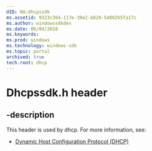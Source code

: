 ```yaml
---
UID: NA:dhcpssdk
ms.assetid: 9323c364-117e-30e2-b820-54802b5fa17c
ms.author: windowssdkdev
ms.date: 06/04/2018
ms.keywords: 
ms.prod: windows
ms.technology: windows-sdk
ms.topic: portal
archived: true
tech.root: dhcp
---
```


# Dhcpssdk.h header


## -description


This header is used by dhcp. For more information, see:

- [Dynamic Host Configuration Protocol (DHCP)](../_dhcp/index.md)
